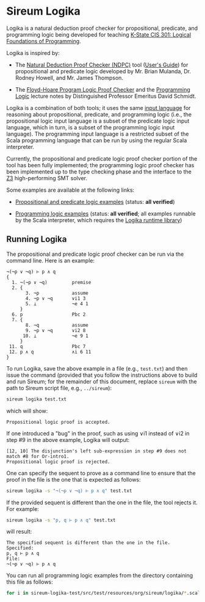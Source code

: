 Sireum Logika
=============

Logika is a natural deduction proof checker for propositional, predicate, and programming logic being
developed for teaching [K-State CIS 301: Logical Foundations of Programming](http://proglogics.santoslab.org).

Logika is inspired by:

* The [Natural Deduction Proof Checker (NDPC)](http://people.cis.ksu.edu/~schmidt/301s14/NDPC/ndpc-pe.jar)
  tool ([User's Guide](http://people.cis.ksu.edu/~schmidt/301s14/NDPC/user_manual.pdf))
  for propositional and predicate logic developed by Mr. Brian Mulanda, Dr. Rodney Howell, and 
  Mr. James Thompson.

* The [Floyd-Hoare Program Logic Proof Checker](http://people.cis.ksu.edu/~schmidt/301s14/cis301.zip)
  and the [Programming Logic](http://people.cis.ksu.edu/~schmidt/301s14/Lectures/home.html)
  lecture notes by Distinguished Professor Emeritus David Schmidt.

Logika is a combination of both tools; it uses the same
[input language](https://github.com/santoslab/sireum-v3/blob/master/logika/sireum-logika-parser-antlr4/src/main/resources/org/sireum/logika/parser/Antlr4Logika.g4)
for reasoning about propositional, predicate, and programming logic (i.e., the propositional logic 
input language is a subset of the predicate logic input language, which in turn, is a subset of the
programming logic input language).
The programming input language is a restricted subset of the Scala programming language that can be
run by using the regular Scala interpreter.

Currently, the propositional and predicate logic proof checker portion of the tool has been fully
implemented; the programming logic proof checker has been implemented up to the type checking phase
and the interface to the [Z3](https://github.com/Z3Prover/z3) high-performing SMT solver.

Some examples are available at the following links:

* [Propositional and predicate logic examples](https://github.com/santoslab/sireum-v3/blob/master/logika/sireum-logika-test/src/main/scala/org/sireum/logika/SequentTestDefProvider.scala)
  (status: **all verified**)

* [Programming logic examples](https://github.com/santoslab/sireum-v3/tree/master/logika/sireum-logika-test/src/test/resources/org/sireum/logika)
  (status: **all verified**; all examples runnable by the Scala interpreter, which requires 
  the [Logika runtime library](https://github.com/santoslab/sireum-v3/blob/master/logika/sireum-logika/src/main/scala/org/sireum/logika/package.scala))

Running Logika
--------------

The propositional and predicate logic proof checker can be run via the command line.
Here is an example:
```
¬(¬p ∨ ¬q) ⊢ p ∧ q
{
  1. ¬(¬p ∨ ¬q)         premise
  2. {
       3. ¬p            assume
       4. ¬p ∨ ¬q       ∨i1 3 
       5. ⊥             ¬e 4 1
     }
  6. p                  Pbc 2
  7. {
       8. ¬q            assume
       9. ¬p ∨ ¬q       ∨i2 8 
      10. ⊥             ¬e 9 1
     }
 11. q                  Pbc 7
 12. p ∧ q              ∧i 6 11
}
```
To run Logika, save the above example in a file (e.g., `test.txt`) and then issue the command
(provided that you follow the instructions above to build and run Sireum; for the remainder of this
document, replace `sireum` with the path to Sireum script file, e.g., `../sireum`):
```bash
sireum logika test.txt
```
which will show:
```
Propositional logic proof is accepted.
```
If one introduced a "bug" in the proof, such as using ∨i1 instead of ∨i2 in step #9 in the above example,
Logika will output:
```
[12, 10] The disjunction's left sub-expression in step #9 does not match #8 for Or-intro1.
Propositional logic proof is rejected.
```
One can specify the sequent to prove as a command line to ensure that the proof in the file is
the one that is expected as follows:
```bash
sireum logika -s "¬(¬p ∨ ¬q) ⊢ p ∧ q" test.txt
```
If the provided sequent is different than the one in the file, the tool rejects it. For example:
```bash
sireum logika -s "p, q ⊢ p ∧ q" test.txt
```
will result:
```
The specified sequent is different than the one in the file.
Specified:
p, q ⊢ p ∧ q
File:
¬(¬p ∨ ¬q) ⊢ p ∧ q
```
You can run all programming logic examples from the directory containing this file as follows:
```bash
for i in sireum-logika-test/src/test/resources/org/sireum/logika/*.scala; do echo "Checking ${i}"; ../sireum logika "${i}"; done
```